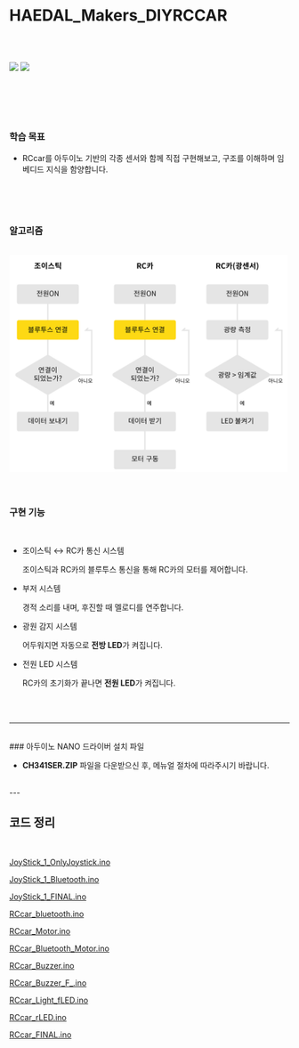 # HAEDAL_Makers_DIYRCCAR
<br><br>

<img src = "IMG/1.jpg" width = "300">
<img src = "IMG/2.jpg" width = "300">

<br><br>
---


### 학습 목표  
- RCcar를 아두이노 기반의 각종 센서와 함께 직접 구현해보고, 구조를 이해하며 임베디드 지식을 함양합니다.
  
<br>
<br>
<br>

### 알고리즘 
<br>
<img src = "IMG/alg.jpg" width = "500">


<br>
<br>
<br>

### 구현 기능
<br>

- 조이스틱 ↔ RC카 통신 시스템   
  
    조이스틱과 RC카의 블루투스 통신을 통해 RC카의 모터를 제어합니다.   

- 부저 시스템   
  
    경적 소리를 내며, 후진할 때 멜로디를 연주합니다.   

- 광원 감지 시스템  
  
    어두워지면 자동으로 **전방 LED**가 켜집니다.

- 전원 LED 시스템  

    RC카의 초기화가 끝나면 **전원 LED**가 켜집니다.

<br>
<br>


---
<br>
### 아두이노 NANO 드라이버 설치 파일
<br>

- **CH341SER.ZIP** 파일을 다운받으신 후, 메뉴얼 절차에 따라주시기 바랍니다.  
<br>
---
<br>

## 코드 정리 
<br>

[JoyStick_1_OnlyJoystick.ino](JoyStick_1_OnlyJoystick/JoyStick_1_OnlyJoystick.ino)

[JoyStick_1_Bluetooth.ino](JoyStick_1_Bluetooth/JoyStick_1_Bluetooth.ino)

[JoyStick_1_FINAL.ino](JoyStick_1_FINAL/JoyStick_1_FINAL.ino)

[RCcar_bluetooth.ino](RCcar_bluetooth/RCcar_bluetooth.ino)

[RCcar_Motor.ino](RCcar_Motor/RCcar_Motor.ino)

[RCcar_Bluetooth_Motor.ino](RCcar_Bluetooth_Motor/RCcar_Bluetooth_Motor.ino)

[RCcar_Buzzer.ino](RCcar_Buzzer/RCcar_Buzzer.ino)

[RCcar_Buzzer_F_.ino](RCcar_Buzzer_F_/RCcar_Buzzer_F_.ino)


[RCcar_Light_fLED.ino](RCcar_Light_fLED/RCcar_Light_fLED.ino)

[RCcar_rLED.ino](RCcar_rLED/RCcar_rLED.ino)

[RCcar_FINAL.ino](RCcar_FINAL/RCcar_FINAL.ino)

